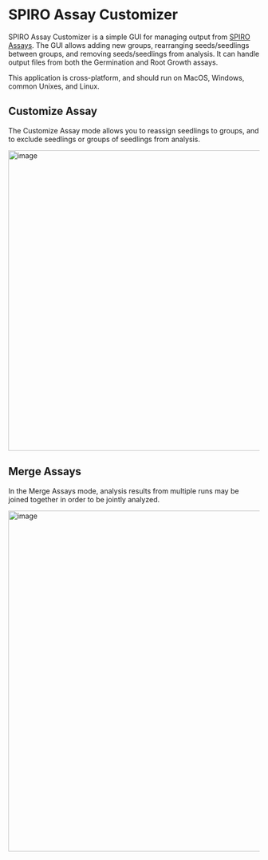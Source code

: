 # SPIRO Assay Customizer
SPIRO Assay Customizer is a simple GUI for managing output from [SPIRO Assays](https://github.com/jiaxuanleong/SPIRO.Assays). The GUI allows adding new groups, rearranging seeds/seedlings between groups, and removing seeds/seedlings from analysis. It can handle output files from both the Germination and Root Growth assays.

This application is cross-platform, and should run on MacOS, Windows, common Unixes, and Linux.

## Customize Assay

The Customize Assay mode allows you to reassign seedlings to groups, and to exclude seedlings or groups of seedlings from analysis.

<img width="602" alt="image" src="https://user-images.githubusercontent.com/6480370/86357062-ce289280-bc5c-11ea-816f-a656977b224c.png">

## Merge Assays

In the Merge Assays mode, analysis results from multiple runs may be joined together in order to be jointly analyzed.

<img width="683" alt="image" src="https://user-images.githubusercontent.com/6480370/80723195-9d16cf00-8b00-11ea-9d25-f47389d92d13.png">

